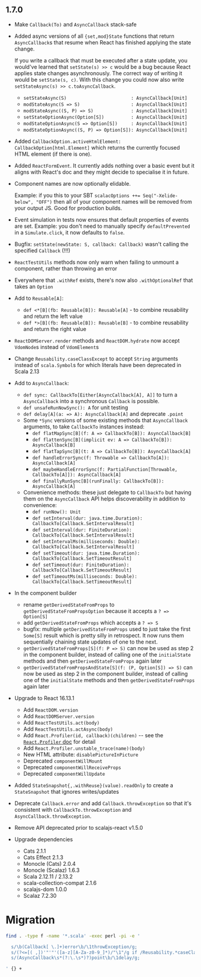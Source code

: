 ## 1.7.0

* Make `Callback(To)` and `AsyncCallback` stack-safe

* Added async versions of all `{set,mod}State` functions that return `AsyncCallback`s that resume when React has finished applying the state change.

  If you write a callback that must be executed after a state update, you would've learned that `setState(s) >> c` would be a bug because React
  applies state changes asynchronously. The correct way of writing it would be `setState(s, c)`.
  With this change you could now also write `setStateAsync(s) >> c.toAsyncCallback`.

  * `setStateAsync(S)                        : AsyncCallback[Unit]`
  * `modStateAsync(S => S)                   : AsyncCallback[Unit]`
  * `modStateAsync((S, P) => S)              : AsyncCallback[Unit]`
  * `setStateOptionAsync(Option[S])          : AsyncCallback[Unit]`
  * `modStateOptionAsync(S => Option[S])     : AsyncCallback[Unit]`
  * `modStateOptionAsync((S, P) => Option[S]): AsyncCallback[Unit]`

* Added `CallbackOption.activeHtmlElement: CallbackOption[html.Element]` which returns the currently focused HTML element (if there is one).

* Added `ReactFormEvent`. It currently adds nothing over a basic event but it aligns with React's doc and they
  might decide to specialise it in future.

* Component names are now optionally elidable.

  Example: if you this to your SBT `scalacOptions ++= Seq("-Xelide-below", "OFF")` then all of your component names will be removed from
  your output JS. Good for production builds.

* Event simulation in tests now ensures that default properties of events are set.
  Example: you don't need to manually specify `defaultPrevented` in a `Simulate.click`, it now defaults to `false`.

* Bugfix: `setState(newState: S, callback: Callback)` wasn't calling the specified `Callback` (!!!)

* `ReactTestUtils` methods now only warn when failing to unmount a component, rather than throwing an error

* Everywhere that `.withRef` exists, there's now also `.withOptionalRef` that takes an `Option`

* Add to `Reusable[A]`:
  * `def <*[B](fb: Reusable[B]): Reusable[A]` - to combine reusability and return the left value
  * `def *>[B](fb: Reusable[B]): Reusable[B]` - to combine reusability and return the right value

* `ReactDOMServer.render` methods and `ReactDOM.hydrate` now accept `VdomNode`s instead of `VdomElement`s

* Change `Reusability.caseClassExcept` to accept `String` arguments instead of `scala.Symbol`s for which literals have
  been deprecated in Scala 2.13

* Add to `AsyncCallback`:
  * `def sync: CallbackTo[Either[AsyncCallback[A], A]]` to turn a `AsyncCallback` into a synchronous `Callback` is possible.
  * `def unsafeRunNowSync(): A` for unit testing
  * `def delay[A](a: => A): AsyncCallback[A]` and deprecate `.point`
  * Some `*Sync` versions of some existing methods that `AsyncCallback` arguments, to take `CallbackTo` instances instead:
    * `def flatMapSync[B](f: A => CallbackTo[B]): AsyncCallback[B]`
    * `def flattenSync[B](implicit ev: A => CallbackTo[B]): AsyncCallback[B]`
    * `def flatTapSync[B](t: A => CallbackTo[B]): AsyncCallback[A]`
    * `def handleErrorSync(f: Throwable => CallbackTo[A]): AsyncCallback[A]`
    * `def maybeHandleErrorSync(f: PartialFunction[Throwable, CallbackTo[A]]): AsyncCallback[A]`
    * `def finallyRunSync[B](runFinally: CallbackTo[B]): AsyncCallback[A]`
  * Convenience methods: these just delegate to `CallbackTo` but having them on the `AsyncCallback` API helps discoverability in addition to convenience:
    * `def runNow(): Unit`
    * `def setInterval(dur: java.time.Duration): CallbackTo[Callback.SetIntervalResult]`
    * `def setInterval(dur: FiniteDuration): CallbackTo[Callback.SetIntervalResult]`
    * `def setIntervalMs(milliseconds: Double): CallbackTo[Callback.SetIntervalResult]`
    * `def setTimeout(dur: java.time.Duration): CallbackTo[Callback.SetTimeoutResult]`
    * `def setTimeout(dur: FiniteDuration): CallbackTo[Callback.SetTimeoutResult]`
    * `def setTimeoutMs(milliseconds: Double): CallbackTo[Callback.SetTimeoutResult]`

* In the component builder
  * rename `getDerivedStateFromProps` to `getDerivedStateFromPropsOption` because it accepts a `? => Option[S]`
  * add `getDerivedStateFromProps` which accepts a `? => S`
  * bugfix: multiple `getDerivedStateFromProps` used to just take the first `Some[S]` result which is pretty silly in retrospect.
    It now runs them sequentially chaining state updates of one to the next.
  * `getDerivedStateFromProps[S](f: P => S)` can now be used as step 2 in the component builder, instead of calling one of the `initialState` methods and then `getDerivedStateFromProps` again later
  * `getDerivedStateFromPropsAndState[S](f: (P, Option[S]) => S)` can now be used as step 2 in the component builder, instead of calling one of the `initialState` methods and then `getDerivedStateFromProps` again later

* Upgrade to React 16.13.1
  * Add `ReactDOM.version`
  * Add `ReactDOMServer.version`
  * Add `ReactTestUtils.act(body)`
  * Add `ReactTestUtils.actAsync(body)`
  * Add `React.Profiler(id, callback)(children)` -- see the [`React.Profiler` doc](../PERFORMANCE.md#react-profiler) for detail
  * Add `React.Profiler.unstable_trace(name)(body)`
  * New HTML attribute: `disablePictureInPicture`
  * Deprecated `componentWillMount`
  * Deprecated `componentWillReceiveProps`
  * Deprecated `componentWillUpdate`

* Added `StateSnapshot{,.withReuse}(value).readOnly` to create a `StateSnapshot` that ignores writes/updates

* Deprecate `Callback.error` and add `Callback.throwException` so that it's consistent with
  `CallbackTo.throwException` and `AsyncCallback.throwException`.

* Remove API deprecated prior to scalajs-react v1.5.0

* Upgrade dependencies
  * Cats                    2.1.1
  * Cats Effect             2.1.3
  * Monocle (Cats)          2.0.4
  * Monocle (Scalaz)        1.6.3
  * Scala                   2.12.11 / 2.13.2
  * scala-collection-compat 2.1.6
  * scalajs-dom             1.0.0
  * Scalaz                  7.2.30


# Migration

```sh
find . -type f -name '*.scala' -exec perl -pi -e '

  s/\b(Callback[ \.]+)error\b/\1throwException/g;
  s/(?<=[( ,])'"'"'([a-z][A-Za-z0-9_]*)/"\1"/g if /Reusability.*caseClassExcept/;
  s/(AsyncCallback\s*(?:\.\s*)?)point\b/\1delay/g;

' {} +
```
